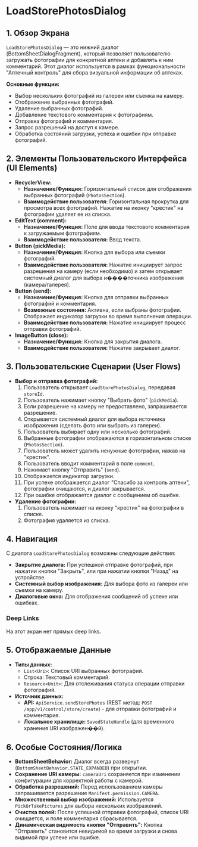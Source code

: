 # LoadStorePhotosDialog

## 1. Обзор Экрана

`LoadStorePhotosDialog` — это нижний диалог (BottomSheetDialogFragment), который позволяет пользователю загружать фотографии для конкретной аптеки и добавлять к ним комментарий. Этот диалог используется в рамках функциональности "Аптечный контроль" для сбора визуальной информации об аптеках.

**Основные функции:**
*   Выбор нескольких фотографий из галереи или съемка на камеру.
*   Отображение выбранных фотографий.
*   Удаление выбранных фотографий.
*   Добавление текстового комментария к фотографиям.
*   Отправка фотографий и комментария.
*   Запрос разрешений на доступ к камере.
*   Обработка состояний загрузки, успеха и ошибки при отправке фотографий.

## 2. Элементы Пользовательского Интерфейса (UI Elements)

*   **RecyclerView:**
    *   **Назначение/Функция:** Горизонтальный список для отображения выбранных фотографий (`PhotosSection`).
    *   **Взаимодействие пользователя:** Горизонтальная прокрутка для просмотра всех фотографий. Нажатие на иконку "крестик" на фотографии удаляет ее из списка.
*   **EditText (comment):**
    *   **Назначение/Функция:** Поле для ввода текстового комментария к загружаемым фотографиям.
    *   **Взаимодействие пользователя:** Ввод текста.
*   **Button (pickMedia):**
    *   **Назначение/Функция:** Кнопка для выбора или съемки фотографий.
    *   **Взаимодействие пользователя:** Нажатие инициирует запрос разрешения на камеру (если необходимо) и затем открывает системный диалог для выбора и����точника изображения (камера/галерея).
*   **Button (send):**
    *   **Назначение/Функция:** Кнопка для отправки выбранных фотографий и комментария.
    *   **Возможные состояния:** Активна, если выбраны фотографии. Отображает индикатор загрузки во время выполнения операции.
    *   **Взаимодействие пользователя:** Нажатие инициирует процесс отправки фотографий.
*   **ImageButton (close):**
    *   **Назначение/Функция:** Кнопка для закрытия диалога.
    *   **Взаимодействие пользователя:** Нажатие закрывает диалог.

## 3. Пользовательские Сценарии (User Flows)

*   **Выбор и отправка фотографий:**
    1.  Пользователь открывает `LoadStorePhotosDialog`, передавая `storeId`.
    2.  Пользователь нажимает кнопку "Выбрать фото" (`pickMedia`).
    3.  Если разрешение на камеру не предоставлено, запрашивается разрешение.
    4.  Открывается системный диалог для выбора источника изображения (сделать фото или выбрать из галереи).
    5.  Пользователь выбирает одну или несколько фотографий.
    6.  Выбранные фотографии отображаются в горизонтальном списке (`PhotosSection`).
    7.  Пользователь может удалить ненужные фотографии, нажав на "крестик".
    8.  Пользователь вводит комментарий в поле `comment`.
    9.  Нажимает кнопку "Отправить" (`send`).
    10. Отображается индикатор загрузки.
    11. При успехе отображается диалог "Спасибо за контроль аптеки", фотографии очищаются, и диалог закрывается.
    12. При ошибке отображается диалог с сообщением об ошибке.
*   **Удаление фотографии:**
    1.  Пользователь нажимает на иконку "крестик" на фотографии в списке.
    2.  Фотография удаляется из списка.

## 4. Навигация

С диалога `LoadStorePhotosDialog` возможны следующие действия:

*   **Закрытие диалога:** При успешной отправке фотографий, при нажатии кнопки "Закрыть", или при нажатии кнопки "Назад" на устройстве.
*   **Системный выбор изображения:** Для выбора фото из галереи или съемки на камеру.
*   **Диалоговые окна:** Для отображения сообщений об успехе или ошибках.

### Deep Links

На этот экран нет прямых deep links.

## 5. Отображаемые Данные

*   **Типы данных:**
    *   `List<Uri>`: Список URI выбранных фотографий.
    *   Строка: Текстовый комментарий.
    *   `Resource<Unit>`: Для отслеживания статуса операции отправки фотографий.
*   **Источник данных:**
    *   **API:** `ApiService.sendStorePhotos` (REST метод: `POST /app/v1/control/store/create`) - для отправки фотографий и комментария.
    *   **Локальное хранилище:** `SavedStateHandle` (для временного хранения URI изображен��й).

## 6. Особые Состояния/Логика

*   **BottomSheetBehavior:** Диалог всегда развернут (`BottomSheetBehavior.STATE_EXPANDED`) при открытии.
*   **Сохранение URI камеры:** `cameraUri` сохраняется при изменении конфигурации для корректной работы с камерой.
*   **Обработка разрешений:** Перед использованием камеры запрашивается разрешение `Manifest.permission.CAMERA`.
*   **Множественный выбор изображений:** Используется `PickOrTakePictures` для выбора нескольких изображений.
*   **Очистка полей:** После успешной отправки фотографий, список URI очищается, и поле комментария сбрасывается.
*   **Динамическая видимость кнопки "Отправить":** Кнопка "Отправить" становится невидимой во время загрузки и снова видимой при успехе или ошибке.